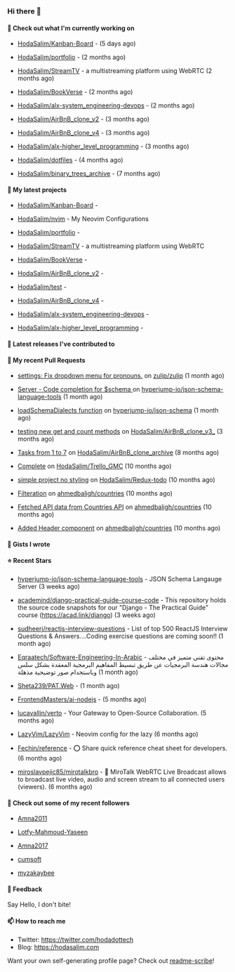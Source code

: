 ### Hi there 👋

#### 👷 Check out what I'm currently working on



- [HodaSalim/Kanban-Board](https://github.com/HodaSalim/Kanban-Board) -  (5 days ago)

- [HodaSalim/portfolio](https://github.com/HodaSalim/portfolio) -  (2 months ago)

- [HodaSalim/StreamTV](https://github.com/HodaSalim/StreamTV) - a multistreaming platform using WebRTC (2 months ago)

- [HodaSalim/BookVerse](https://github.com/HodaSalim/BookVerse) -  (2 months ago)

- [HodaSalim/alx-system_engineering-devops](https://github.com/HodaSalim/alx-system_engineering-devops) -  (2 months ago)

- [HodaSalim/AirBnB_clone_v2](https://github.com/HodaSalim/AirBnB_clone_v2) -  (3 months ago)

- [HodaSalim/AirBnB_clone_v4](https://github.com/HodaSalim/AirBnB_clone_v4) -  (3 months ago)

- [HodaSalim/alx-higher_level_programming](https://github.com/HodaSalim/alx-higher_level_programming) -  (3 months ago)

- [HodaSalim/dotfiles](https://github.com/HodaSalim/dotfiles) -  (4 months ago)

- [HodaSalim/binary_trees_archive](https://github.com/HodaSalim/binary_trees_archive) -  (7 months ago)

#### 🌱 My latest projects



- [HodaSalim/Kanban-Board](https://github.com/HodaSalim/Kanban-Board) - 

- [HodaSalim/nvim](https://github.com/HodaSalim/nvim) - My Neovim Configurations 

- [HodaSalim/portfolio](https://github.com/HodaSalim/portfolio) - 

- [HodaSalim/StreamTV](https://github.com/HodaSalim/StreamTV) - a multistreaming platform using WebRTC

- [HodaSalim/BookVerse](https://github.com/HodaSalim/BookVerse) - 

- [HodaSalim/AirBnB_clone_v2](https://github.com/HodaSalim/AirBnB_clone_v2) - 

- [HodaSalim/test](https://github.com/HodaSalim/test) - 

- [HodaSalim/AirBnB_clone_v4](https://github.com/HodaSalim/AirBnB_clone_v4) - 

- [HodaSalim/alx-system_engineering-devops](https://github.com/HodaSalim/alx-system_engineering-devops) - 

- [HodaSalim/alx-higher_level_programming](https://github.com/HodaSalim/alx-higher_level_programming) - 


#### 🔭 Latest releases I've contributed to



#### 🔨 My recent Pull Requests



- [settings: Fix dropdown menu for pronouns.](https://github.com/zulip/zulip/pull/29320) on [zulip/zulip](https://github.com/zulip/zulip) (1 month ago)

- [Server - Code completion for $schema ](https://github.com/hyperjump-io/json-schema-language-tools/pull/27) on [hyperjump-io/json-schema-language-tools](https://github.com/hyperjump-io/json-schema-language-tools) (1 month ago)

- [loadSchemaDialects function](https://github.com/hyperjump-io/json-schema/pull/53) on [hyperjump-io/json-schema](https://github.com/hyperjump-io/json-schema) (1 month ago)

- [testing new get and count methods](https://github.com/HodaSalim/AirBnB_clone_v3_/pull/1) on [HodaSalim/AirBnB_clone_v3_](https://github.com/HodaSalim/AirBnB_clone_v3_) (3 months ago)

- [Tasks from 1 to 7](https://github.com/HodaSalim/AirBnB_clone_archive/pull/3) on [HodaSalim/AirBnB_clone_archive](https://github.com/HodaSalim/AirBnB_clone_archive) (8 months ago)

- [Complete](https://github.com/HodaSalim/Trello_GMC/pull/1) on [HodaSalim/Trello_GMC](https://github.com/HodaSalim/Trello_GMC) (10 months ago)

- [simple project no styling](https://github.com/HodaSalim/Redux-todo/pull/1) on [HodaSalim/Redux-todo](https://github.com/HodaSalim/Redux-todo) (10 months ago)

- [Filteration](https://github.com/ahmedbaligh/countries/pull/8) on [ahmedbaligh/countries](https://github.com/ahmedbaligh/countries) (10 months ago)

- [Fetched API data from Countries API](https://github.com/ahmedbaligh/countries/pull/6) on [ahmedbaligh/countries](https://github.com/ahmedbaligh/countries) (10 months ago)

- [Added Header component](https://github.com/ahmedbaligh/countries/pull/5) on [ahmedbaligh/countries](https://github.com/ahmedbaligh/countries) (10 months ago)


#### 📓 Gists I wrote



#### ⭐ Recent Stars



- [hyperjump-io/json-schema-language-tools](https://github.com/hyperjump-io/json-schema-language-tools) - JSON Schema Langauge Server (3 weeks ago)

- [academind/django-practical-guide-course-code](https://github.com/academind/django-practical-guide-course-code) - This repository holds the source code snapshots for our &#34;Django - The Practical Guide&#34; course (https://acad.link/django) (3 weeks ago)

- [sudheerj/reactjs-interview-questions](https://github.com/sudheerj/reactjs-interview-questions) - List of top 500 ReactJS Interview Questions &amp; Answers....Coding exercise questions are coming soon!! (1 month ago)

- [Eqraatech/Software-Engineering-In-Arabic](https://github.com/Eqraatech/Software-Engineering-In-Arabic) - محتوى تقني متميز في مختلف مجالات هندسة البرمجيات عن طريق تبسيط المفاهيم البرمجية المعقدة بشكل سلس وباستخدام صور توضيحية مذهلة (1 month ago)

- [Sheta239/PAT.Web](https://github.com/Sheta239/PAT.Web) -  (1 month ago)

- [FrontendMasters/ai-nodejs](https://github.com/FrontendMasters/ai-nodejs) -  (5 months ago)

- [lucavallin/verto](https://github.com/lucavallin/verto) - Your Gateway to Open-Source Collaboration. (5 months ago)

- [LazyVim/LazyVim](https://github.com/LazyVim/LazyVim) - Neovim config for the lazy (6 months ago)

- [Fechin/reference](https://github.com/Fechin/reference) - ⭕ Share quick reference cheat sheet for developers. (6 months ago)

- [miroslavpejic85/mirotalkbro](https://github.com/miroslavpejic85/mirotalkbro) - 📡 MiroTalk WebRTC Live Broadcast allows to broadcast live video, audio and screen stream to all connected users (viewers). (6 months ago)


#### 👯 Check out some of my recent followers



- [Amna2011](https://github.com/Amna2011)

- [Lotfy-Mahmoud-Yaseen](https://github.com/Lotfy-Mahmoud-Yaseen)

- [Amna2017](https://github.com/Amna2017)

- [cumsoft](https://github.com/cumsoft)

- [myzakaybee](https://github.com/myzakaybee)

#### 💬 Feedback

Say Hello, I don't bite!

#### 📫 How to reach me

- Twitter: https://twitter.com/hodadottech
- Blog: https://hodasalim.com

Want your own self-generating profile page? Check out [readme-scribe](https://github.com/muesli/readme-scribe)!


